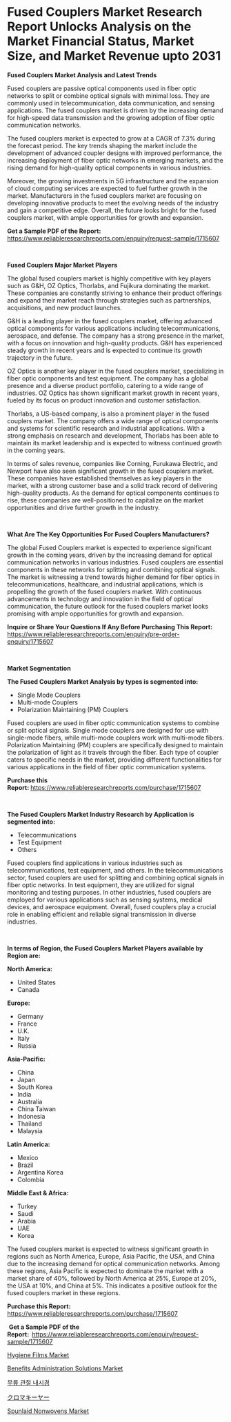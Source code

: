 <p><h1>Fused Couplers Market Research Report Unlocks Analysis on the Market Financial Status, Market Size, and Market Revenue upto 2031</h1></p><p><strong>Fused Couplers Market Analysis and Latest Trends</strong></p>
<p><p>Fused couplers are passive optical components used in fiber optic networks to split or combine optical signals with minimal loss. They are commonly used in telecommunication, data communication, and sensing applications. The fused couplers market is driven by the increasing demand for high-speed data transmission and the growing adoption of fiber optic communication networks.</p><p>The fused couplers market is expected to grow at a CAGR of 7.3% during the forecast period. The key trends shaping the market include the development of advanced coupler designs with improved performance, the increasing deployment of fiber optic networks in emerging markets, and the rising demand for high-quality optical components in various industries.</p><p>Moreover, the growing investments in 5G infrastructure and the expansion of cloud computing services are expected to fuel further growth in the market. Manufacturers in the fused couplers market are focusing on developing innovative products to meet the evolving needs of the industry and gain a competitive edge. Overall, the future looks bright for the fused couplers market, with ample opportunities for growth and expansion.</p></p>
<p><strong>Get a Sample PDF of the Report:&nbsp;</strong> <a href="https://www.reliableresearchreports.com/enquiry/request-sample/1715607">https://www.reliableresearchreports.com/enquiry/request-sample/1715607</a></p>
<p>&nbsp;</p>
<p><strong>Fused Couplers Major Market Players</strong></p>
<p><p>The global fused couplers market is highly competitive with key players such as G&H, OZ Optics, Thorlabs, and Fujikura dominating the market. These companies are constantly striving to enhance their product offerings and expand their market reach through strategies such as partnerships, acquisitions, and new product launches.</p><p>G&H is a leading player in the fused couplers market, offering advanced optical components for various applications including telecommunications, aerospace, and defense. The company has a strong presence in the market, with a focus on innovation and high-quality products. G&H has experienced steady growth in recent years and is expected to continue its growth trajectory in the future.</p><p>OZ Optics is another key player in the fused couplers market, specializing in fiber optic components and test equipment. The company has a global presence and a diverse product portfolio, catering to a wide range of industries. OZ Optics has shown significant market growth in recent years, fueled by its focus on product innovation and customer satisfaction.</p><p>Thorlabs, a US-based company, is also a prominent player in the fused couplers market. The company offers a wide range of optical components and systems for scientific research and industrial applications. With a strong emphasis on research and development, Thorlabs has been able to maintain its market leadership and is expected to witness continued growth in the coming years.</p><p>In terms of sales revenue, companies like Corning, Furukawa Electric, and Newport have also seen significant growth in the fused couplers market. These companies have established themselves as key players in the market, with a strong customer base and a solid track record of delivering high-quality products. As the demand for optical components continues to rise, these companies are well-positioned to capitalize on the market opportunities and drive further growth in the industry.</p></p>
<p>&nbsp;</p>
<p><strong>What Are The Key Opportunities For Fused Couplers Manufacturers?</strong></p>
<p><p>The global Fused Couplers market is expected to experience significant growth in the coming years, driven by the increasing demand for optical communication networks in various industries. Fused couplers are essential components in these networks for splitting and combining optical signals. The market is witnessing a trend towards higher demand for fiber optics in telecommunications, healthcare, and industrial applications, which is propelling the growth of the fused couplers market. With continuous advancements in technology and innovation in the field of optical communication, the future outlook for the fused couplers market looks promising with ample opportunities for growth and expansion.</p></p>
<p><strong>Inquire or Share Your Questions If Any Before Purchasing This Report:</strong> <a href="https://www.reliableresearchreports.com/enquiry/pre-order-enquiry/1715607">https://www.reliableresearchreports.com/enquiry/pre-order-enquiry/1715607</a></p>
<p>&nbsp;</p>
<p><strong>Market Segmentation</strong></p>
<p><strong>The Fused Couplers Market Analysis by types is segmented into:</strong></p>
<p><ul><li>Single Mode Couplers</li><li>Multi-mode Couplers</li><li>Polarization Maintaining (PM) Couplers</li></ul></p>
<p><p>Fused couplers are used in fiber optic communication systems to combine or split optical signals. Single mode couplers are designed for use with single-mode fibers, while multi-mode couplers work with multi-mode fibers. Polarization Maintaining (PM) couplers are specifically designed to maintain the polarization of light as it travels through the fiber. Each type of coupler caters to specific needs in the market, providing different functionalities for various applications in the field of fiber optic communication systems.</p></p>
<p><strong>Purchase this Report:&nbsp;</strong><a href="https://www.reliableresearchreports.com/purchase/1715607">https://www.reliableresearchreports.com/purchase/1715607</a></p>
<p>&nbsp;</p>
<p><strong>The Fused Couplers Market Industry Research by Application is segmented into:</strong></p>
<p><ul><li>Telecommunications</li><li>Test Equipment</li><li>Others</li></ul></p>
<p><p>Fused couplers find applications in various industries such as telecommunications, test equipment, and others. In the telecommunications sector, fused couplers are used for splitting and combining optical signals in fiber optic networks. In test equipment, they are utilized for signal monitoring and testing purposes. In other industries, fused couplers are employed for various applications such as sensing systems, medical devices, and aerospace equipment. Overall, fused couplers play a crucial role in enabling efficient and reliable signal transmission in diverse industries.</p></p>
<p>&nbsp;</p>
<p><strong>In terms of Region, the Fused Couplers Market Players available by Region are:</strong></p>
<p>
    <p> <strong> North America: </strong>
        <ul>
            <li>United States</li>
            <li>Canada</li>
        </ul>
        </p> 
    <p> <strong> Europe: </strong>
        <ul>
            <li>Germany</li>
            <li>France</li>
            <li>U.K.</li>
            <li>Italy</li>
            <li>Russia</li>
        </ul>
        </p> 
    <p> <strong> Asia-Pacific: </strong>
        <ul>
            <li>China</li>
            <li>Japan</li>
            <li>South Korea</li>
            <li>India</li>
            <li>Australia</li>
            <li>China Taiwan</li>
            <li>Indonesia</li>
            <li>Thailand</li>
            <li>Malaysia</li>
        </ul>
        </p> 
    <p> <strong> Latin America: </strong>
        <ul>
            <li>Mexico</li>
            <li>Brazil</li>
            <li>Argentina Korea</li>
            <li>Colombia</li>
        </ul>
        </p> 
    <p> <strong> Middle East & Africa: </strong>
        <ul>
            <li>Turkey</li>
            <li>Saudi</li>
            <li>Arabia</li>
            <li>UAE</li>
            <li>Korea</li>
        </ul>
    </p>
    </p>
<p><p>The fused couplers market is expected to witness significant growth in regions such as North America, Europe, Asia Pacific, the USA, and China due to the increasing demand for optical communication networks. Among these regions, Asia Pacific is expected to dominate the market with a market share of 40%, followed by North America at 25%, Europe at 20%, the USA at 10%, and China at 5%. This indicates a positive outlook for the fused couplers market in these regions.</p></p>
<p><strong>Purchase this Report: </strong><a href="https://www.reliableresearchreports.com/purchase/1715607">https://www.reliableresearchreports.com/purchase/1715607</a></p>
<p>&nbsp;<strong>Get a Sample PDF of the Report:&nbsp;&nbsp;</strong><a href="https://www.reliableresearchreports.com/enquiry/request-sample/1715607">https://www.reliableresearchreports.com/enquiry/request-sample/1715607</a></p>
<p><strong></strong></p>
<p><p><a href="https://view.publitas.com/reportprime-1/insights-into-hygiene-films-market-size-analysing-market-share-trends-and-growth-from-2024-to-2031/">Hygiene Films Market</a></p><p><a href="https://cute-banjo-8ca.notion.site/Benefits-Administration-Solutions-Market-Research-Report-Unlocks-Analysis-on-the-Market-Financial-St-b9a8991763744558a08edf520f02f144">Benefits Administration Solutions Market</a></p><p><a href="https://medium.com/@royross51/%EB%AC%B4%EB%A6%8E-%EA%B4%80%EC%A0%88%EA%B2%BD-%EA%B4%80%EB%A0%A8-%EC%8B%9C%EC%9E%A5-2031%EB%85%84%EA%B9%8C%EC%A7%80%EC%9D%98-%ED%8A%B8%EB%A0%8C%EB%93%9C-%EC%98%88%EC%B8%A1-%EB%B0%8F-%EA%B2%BD%EC%9F%81-%EB%B6%84%EC%84%9D-00bd5aa88eb7">무릎 관절 내시경</a></p><p><a href="https://medium.com/@marlonblick/%E3%82%AF%E3%83%AD%E3%83%9E%E3%82%AD%E3%83%BC%E5%B8%82%E5%A0%B4%E8%A6%8F%E6%A8%A1%E3%81%AF-%E3%82%B0%E3%83%AD%E3%83%BC%E3%83%90%E3%83%AB%E7%94%A3%E6%A5%AD%E3%81%AB%E3%81%8A%E3%81%91%E3%82%8B%E6%9C%80%E8%89%AF%E3%81%AE%E3%83%9E%E3%83%BC%E3%82%B1%E3%83%86%E3%82%A3%E3%83%B3%E3%82%B0%E3%83%81%E3%83%A3%E3%83%8D%E3%83%AB%E3%82%92%E6%98%8E%E3%82%89%E3%81%8B%E3%81%AB%E3%81%97%E3%81%BE%E3%81%99-d6b92886c113">クロマキーヤー</a></p><p><a href="https://github.com/angelajermaine/Market-Research-Report-List-2/blob/main/spunlaid-nonwovens-market.md">Spunlaid Nonwovens Market</a></p></p>
